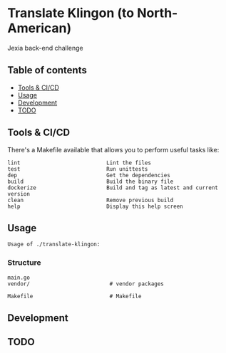 # Translate Klingon (to North-American)
Jexia back-end challenge

## Table of contents

- [Tools & CI/CD](#tools-&-ci/cd)
- [Usage](#usage)
- [Development](#development)
- [TODO](#todo)

## Tools & CI/CD
There's a Makefile available that allows you to perform useful tasks like:
```
lint                           Lint the files
test                           Run unittests
dep                            Get the dependencies
build                          Build the binary file
dockerize                      Build and tag as latest and current version
clean                          Remove previous build
help                           Display this help screen
```

## Usage

```bash
Usage of ./translate-klingon:
```

### Structure

```
main.go
vendor/                         # vendor packages

Makefile						# Makefile 
```

## Development


## TODO

